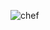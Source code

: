 ![chef](https://user-images.githubusercontent.com/82236502/114293725-6fc0f800-9aa9-11eb-85ea-ae882467655a.jpg)
